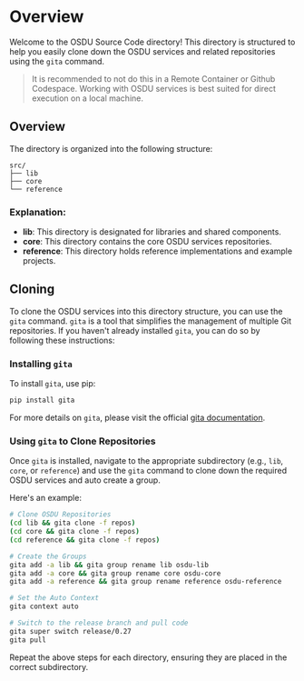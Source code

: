 # Overview

Welcome to the OSDU Source Code directory! This directory is structured to help you easily clone down the OSDU services and related repositories using the `gita` command.

> It is recommended to not do this in a Remote Container or Github Codespace.  Working with OSDU services is best suited for direct execution on a local machine.

## Overview

The directory is organized into the following structure:

```
src/
├── lib
├── core
└── reference
```

### Explanation:
- **lib**: This directory is designated for libraries and shared components.
- **core**: This directory contains the core OSDU services repositories.
- **reference**: This directory holds reference implementations and example projects.

## Cloning

To clone the OSDU services into this directory structure, you can use the `gita` command. `gita` is a tool that simplifies the management of multiple Git repositories. If you haven't already installed `gita`, you can do so by following these instructions:

### Installing `gita`

To install `gita`, use pip:

```bash
pip install gita
```

For more details on `gita`, please visit the official [gita documentation](https://github.com/nosarthur/gita).

### Using `gita` to Clone Repositories

Once `gita` is installed, navigate to the appropriate subdirectory (e.g., `lib`, `core`, or `reference`) and use the `gita` command to clone down the required OSDU services and auto create a group.

Here's an example:

```bash
# Clone OSDU Repositories
(cd lib && gita clone -f repos)
(cd core && gita clone -f repos)
(cd reference && gita clone -f repos)

# Create the Groups
gita add -a lib && gita group rename lib osdu-lib
gita add -a core && gita group rename core osdu-core
gita add -a reference && gita group rename reference osdu-reference

# Set the Auto Context
gita context auto

# Switch to the release branch and pull code
gita super switch release/0.27
gita pull
```

Repeat the above steps for each directory, ensuring they are placed in the correct subdirectory.

